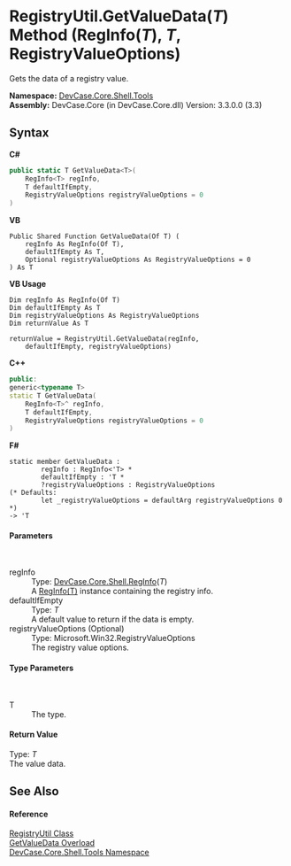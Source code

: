 # RegistryUtil.GetValueData(*T*) Method (RegInfo(*T*), *T*, RegistryValueOptions)
 

Gets the data of a registry value.

**Namespace:**&nbsp;<a href="N_DevCase_Core_Shell_Tools">DevCase.Core.Shell.Tools</a><br />**Assembly:**&nbsp;DevCase.Core (in DevCase.Core.dll) Version: 3.3.0.0 (3.3)

## Syntax

**C#**<br />
``` C#
public static T GetValueData<T>(
	RegInfo<T> regInfo,
	T defaultIfEmpty,
	RegistryValueOptions registryValueOptions = 0
)

```

**VB**<br />
``` VB
Public Shared Function GetValueData(Of T) ( 
	regInfo As RegInfo(Of T),
	defaultIfEmpty As T,
	Optional registryValueOptions As RegistryValueOptions = 0
) As T
```

**VB Usage**<br />
``` VB Usage
Dim regInfo As RegInfo(Of T)
Dim defaultIfEmpty As T
Dim registryValueOptions As RegistryValueOptions
Dim returnValue As T

returnValue = RegistryUtil.GetValueData(regInfo, 
	defaultIfEmpty, registryValueOptions)
```

**C++**<br />
``` C++
public:
generic<typename T>
static T GetValueData(
	RegInfo<T>^ regInfo, 
	T defaultIfEmpty, 
	RegistryValueOptions registryValueOptions = 0
)
```

**F#**<br />
``` F#
static member GetValueData : 
        regInfo : RegInfo<'T> * 
        defaultIfEmpty : 'T * 
        ?registryValueOptions : RegistryValueOptions 
(* Defaults:
        let _registryValueOptions = defaultArg registryValueOptions 0
*)
-> 'T 

```


#### Parameters
&nbsp;<dl><dt>regInfo</dt><dd>Type: <a href="T_DevCase_Core_Shell_RegInfo_1">DevCase.Core.Shell.RegInfo</a>(*T*)<br />A <a href="T_DevCase_Core_Shell_RegInfo_1">RegInfo(T)</a> instance containing the registry info.</dd><dt>defaultIfEmpty</dt><dd>Type: *T*<br />A default value to return if the data is empty.</dd><dt>registryValueOptions (Optional)</dt><dd>Type: Microsoft.Win32.RegistryValueOptions<br />The registry value options.</dd></dl>

#### Type Parameters
&nbsp;<dl><dt>T</dt><dd>The type.</dd></dl>

#### Return Value
Type: *T*<br />The value data.

## See Also


#### Reference
<a href="T_DevCase_Core_Shell_Tools_RegistryUtil">RegistryUtil Class</a><br /><a href="Overload_DevCase_Core_Shell_Tools_RegistryUtil_GetValueData">GetValueData Overload</a><br /><a href="N_DevCase_Core_Shell_Tools">DevCase.Core.Shell.Tools Namespace</a><br />